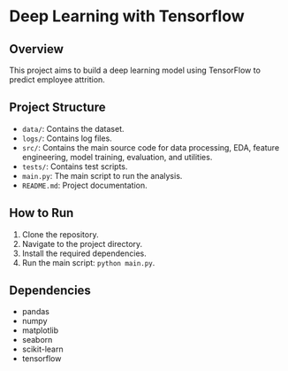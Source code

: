 # Deep Learning with Tensorflow

## Overview
This project aims to build a deep learning model using TensorFlow to predict employee attrition.

## Project Structure
- `data/`: Contains the dataset.
- `logs/`: Contains log files.
- `src/`: Contains the main source code for data processing, EDA, feature engineering, model training, evaluation, and utilities.
- `tests/`: Contains test scripts.
- `main.py`: The main script to run the analysis.
- `README.md`: Project documentation.

## How to Run
1. Clone the repository.
2. Navigate to the project directory.
3. Install the required dependencies.
4. Run the main script: `python main.py`.

## Dependencies
- pandas
- numpy
- matplotlib
- seaborn
- scikit-learn
- tensorflow